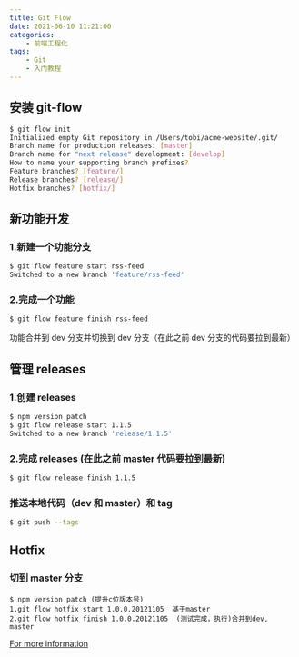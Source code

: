 ```yaml
---
title: Git Flow
date: 2021-06-10 11:21:00
categories: 
	- 前端工程化
tags: 
	- Git
	- 入门教程
---
```


## 安装 git-flow

```bash
$ git flow init
Initialized empty Git repository in /Users/tobi/acme-website/.git/
Branch name for production releases: [master]
Branch name for "next release" development: [develop]
How to name your supporting branch prefixes?
Feature branches? [feature/]
Release branches? [release/]
Hotfix branches? [hotfix/]
```

<!-- more -->

## 新功能开发

### 1.新建一个功能分支

```bash
$ git flow feature start rss-feed
Switched to a new branch 'feature/rss-feed'
```

### 2.完成一个功能

```bash
$ git flow feature finish rss-feed
```

功能合并到 dev 分支并切换到 dev 分支（在此之前 dev 分支的代码要拉到最新）

## 管理 releases

### 1.创建 releases

```bash
$ npm version patch
$ git flow release start 1.1.5
Switched to a new branch 'release/1.1.5'
```

### 2.完成 releases (在此之前 master 代码要拉到最新)

```bash
$ git flow release finish 1.1.5
```

### 推送本地代码（dev 和 master）和 tag

```bash
$ git push --tags
```

## Hotfix

### 切到 master 分支

```
$ npm version patch (提升c位版本号)
1.git flow hotfix start 1.0.0.20121105  基于master
2.git flow hotfix finish 1.0.0.20121105  (测试完成，执行)合并到dev, master
```

[For more information](https://www.git-tower.com/learn/git/ebook/cn/command-line/advanced-topics/git-flow/)

